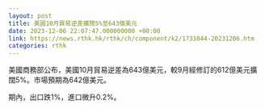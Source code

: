 ```yaml
---
layout: post
title: 美國10月貿易逆差擴闊5%至643億美元
date: 2023-12-06 22:07:47.000000000 +08:00
link: https://news.rthk.hk/rthk/ch/component/k2/1731044-20231206.htm
categories: rthk
---
```


美國商務部公布，美國10月貿易逆差為643億美元，較9月經修訂的612億美元擴闊5%。市場預期為642億美元。

期內，出口跌1%，進口微升0.2%。
